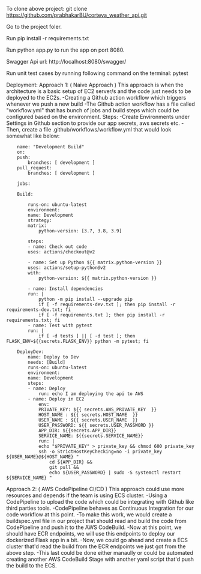 To clone above project:
git clone https://github.com/prabhakarBU/corteva_weather_api.git

Go to the project foler.

Run pip install -r requirements.txt

Run python app.py to run the app on port 8080.

Swagger Api url:
http://localhost:8080/swagger/


Run unit test cases by running following command on the terminal:
pytest

Deployment:
Approach 1: ( Naive Approach )
This approach is when the architecture is a basic setup of EC2 server/s and the code just needs to be
deployed to the EC2s. 
-Creating a Github action workflow which triggers whenever we push a new build
-The Github action workflow has a file called "workflow.yml" that has bunch of jobs and build steps which
could be configured based on the environment.
Steps:
-Create Environments under Settings in Github section to provide our app secrets, aws secrets etc.
-Then, create a file .github/workflows/workflow.yml that would look somewhat like below:

        name: "Development Build"
        on:
        push:
            branches: [ development ]
        pull_request:
            branches: [ development ]

        jobs:

        Build:

            runs-on: ubuntu-latest
            environment:
            name: Development
            strategy:
            matrix:
                python-version: [3.7, 3.8, 3.9]

            steps:
            - name: Check out code
            uses: actions/checkout@v2

            - name: Set up Python ${{ matrix.python-version }}
            uses: actions/setup-python@v2
            with:
                python-version: ${{ matrix.python-version }}

            - name: Install dependencies
            run: |
                python -m pip install --upgrade pip
                if [ -f requirements-dev.txt ]; then pip install -r requirements-dev.txt; fi
                if [ -f requirements.txt ]; then pip install -r requirements.txt; fi
            - name: Test with pytest
            run: |
                if [ -d tests ] || [ -d test ]; then FLASK_ENV=${{secrets.FLASK_ENV}} python -m pytest; fi

        DeployDev:
            name: Deploy to Dev
            needs: [Build]
            runs-on: ubuntu-latest
            environment:
            name: Development
            steps:
            - name: Deploy
                run: echo I am deploying the api to AWS
            - name: Deploy in EC2
                env:
                PRIVATE_KEY: ${{ secrets.AWS_PRIVATE_KEY  }}
                HOST_NAME : ${{ secrets.HOST_NAME  }}
                USER_NAME : ${{ secrets.USER_NAME  }}
                USER_PASSWORD: ${{ secrets.USER_PASSWORD }}
                APP_DIR: ${{secrets.APP_DIR}}
                SERVICE_NAME: ${{secrets.SERVICE_NAME}}
                run: |
                echo "$PRIVATE_KEY" > private_key && chmod 600 private_key
                ssh -o StrictHostKeyChecking=no -i private_key ${USER_NAME}@${HOST_NAME} "
                    cd ${APP_DIR} &&
                    git pull &&
                    echo ${USER_PASSWORD} | sudo -S systemctl restart ${SERVICE_NAME} "


Approach 2: ( AWS CodePipeline CI/CD )
This approach could use more resources and depends if the team is using ECS cluster.
-Using a CodePipeline to upload the code which could be integrating with Github like third parties tools.
-CodePipeline behaves as Continuous Integration for our code workflow at this point.
-To make this work, we would create a buildspec.yml file in our project that should read and build the code
from CodePipeline and push it to the AWS CodeBuild.
-Now at this point, we should have ECR endpoints, we will use this endpoints to deploy our dockerized Flask app in 
a bit.
-Now, we could go ahead and create a ECS cluster that'd read the build from the ECR endpoints we just got from the above step.
-This last could be done either manaully or could be automated creating another AWS CodeBuild Stage with another
yaml script that'd push the build to the ECS.